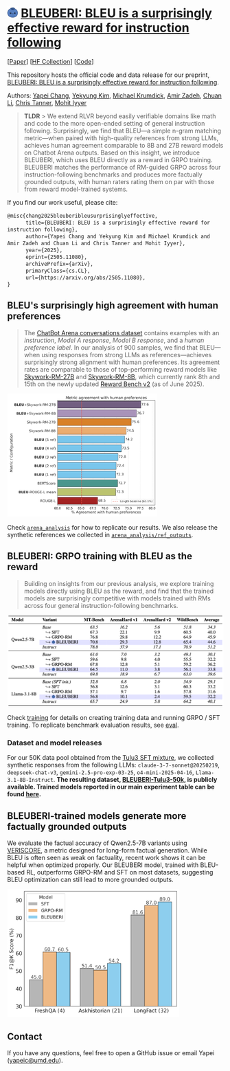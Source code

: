 # <img src="assets/bleuberry.png" alt="BLEUBERI" width="25"> [BLEUBERI: BLEU is a surprisingly effective reward for instruction following](https://arxiv.org/pdf/2505.11080)

[[Paper](https://arxiv.org/pdf/2505.11080)] [[HF Collection](https://huggingface.co/collections/yapeichang/bleuberi-6840b3b9d02ff86c5878dafa)] [[Code](https://github.com/lilakk/BLEUBERI)]

This repository hosts the official code and data release for our preprint, [BLEUBERI: BLEU is a surprisingly effective reward for instruction following](https://arxiv.org/abs/2505.11080).

Authors: [Yapei Chang](https://lilakk.github.io/), [Yekyung Kim](https://mungg.github.io/), [Michael Krumdick](https://scholar.google.com/citations?user=nqf6-MwAAAAJ&hl=en), [Amir Zadeh](https://scholar.google.com/citations?user=MQFngiMAAAAJ&hl=en), [Chuan Li](https://scholar.google.com/citations?user=hoZesOwAAAAJ&hl=en), [Chris Tanner](https://www.chriswtanner.com/), [Mohit Iyyer](https://www.cs.umd.edu/~miyyer/)

> **TLDR** > We extend RLVR beyond easily verifiable domains like math and code to the more open-ended setting of general instruction following. Surprisingly, we find that BLEU—a simple n-gram matching metric—when paired with high-quality references from strong LLMs, achieves human agreement comparable to 8B and 27B reward models on Chatbot Arena outputs. Based on this insight, we introduce BLEUBERI, which uses BLEU directly as a reward in GRPO training. BLEUBERI matches the performance of RM-guided GRPO across four instruction-following benchmarks and produces more factually grounded outputs, with human raters rating them on par with those from reward model-trained systems.

If you find our work useful, please cite:
```
@misc{chang2025bleuberibleusurprisinglyeffective,
      title={BLEUBERI: BLEU is a surprisingly effective reward for instruction following}, 
      author={Yapei Chang and Yekyung Kim and Michael Krumdick and Amir Zadeh and Chuan Li and Chris Tanner and Mohit Iyyer},
      year={2025},
      eprint={2505.11080},
      archivePrefix={arXiv},
      primaryClass={cs.CL},
      url={https://arxiv.org/abs/2505.11080}, 
}
```

## BLEU's surprisingly high agreement with human preferences

> The [ChatBot Arena conversations dataset](https://huggingface.co/datasets/lmsys/chatbot_arena_conversations) contains examples with an *instruction*, *Model A response*, *Model B response*, and a *human preference label*. In our analysis of 900 samples, we find that BLEU—when using responses from strong LLMs as references—achieves surprisingly strong alignment with human preferences. Its agreement rates are comparable to those of top-performing reward models like [Skywork-RM-27B](https://huggingface.co/Skywork/Skywork-Reward-Gemma-2-27B-v0.2) and [Skywork-RM-8B](https://huggingface.co/Skywork/Skywork-Reward-Llama-3.1-8B-v0.2), which currently rank 8th and 15th on the newly updated [Reward Bench v2](https://huggingface.co/spaces/allenai/reward-bench) (as of June 2025).

<img src="assets/human_agreement.png" alt="Figure 1: Human agreement rates for BLEU (with varying numbers of references), two reward models, and other reference-based metrics (with a single Claude reference). BLEU becomes more competitive with reward models as more references are provided, and combining BLEU with a reward model outperforms either alone." width="350">

Check [`arena_analysis`](./arena_analysis) for how to replicate our results. We also release the synthetic references we collected in [`arena_analysis/ref_outputs`](arena_analysis/ref_outputs).

## BLEUBERI: GRPO training with BLEU as the reward

> Building on insights from our previous analysis, we explore training models directly using BLEU as the reward, and find that the trained models are surprisingly competitive with models trained with RMs across four general instruction-following benchmarks.

<img src="assets/table1.png" alt="Table 1: Results on four instruction-following benchmarks. For each model, the 'Base' row represents its pretrained checkpoint (for Llama-3.1-8B, this is our SFT-initialized model described in §3.2), while the 'Instruct' row is the official post-trained checkpoint. Despite the limitations of n-gram matching, BLEUBERI is competitive with both SFT and GRPO-RM across all models and benchmarks." width="600">

Check [training](training) for details on creating training data and running GRPO / SFT training. To replicate benchmark evaluation results, see [eval](eval).

### Dataset and model releases

For our 50K data pool obtained from the [Tulu3 SFT mixture](https://huggingface.co/datasets/allenai/tulu-3-sft-mixture), we collected synthetic responses from the following LLMs: `claude-3-7-sonnet@20250219`, `deepseek-chat-v3`, `gemini-2.5-pro-exp-03-25`, `o4-mini-2025-04-16`, `Llama-3.1-8B-Instruct`. **The resulting dataset, [BLEUBERI-Tulu3-50k](https://huggingface.co/datasets/yapeichang/BLEUBERI-Tulu3-50k), is publicly available. Trained models reported in our main experiment table can be found [here](https://huggingface.co/collections/yapeichang/bleuberi-6840b3b9d02ff86c5878dafa).**

## BLEUBERI-trained models generate more factually grounded outputs

We evaluate the factual accuracy of Qwen2.5-7B variants using [VERISCORE](https://github.com/Yixiao-Song/VeriScore/tree/main), a metric designed for long-form factual generation. While BLEU is often seen as weak on factuality, recent work shows it can be helpful when optimized properly. Our BLEUBERI model, trained with BLEU-based RL, outperforms GRPO-RM and SFT on most datasets, suggesting BLEU optimization can still lead to more grounded outputs.

<img src="assets/factuality_veriscore.png" alt="Figure 3: Factuality results for trained Qwen2.5-7B models across three QA datasets evaluated using VERISCORE. The K values (in parentheses on the x-axis) used for each dataset follow the original paper." width="400">

## Contact

If you have any questions, feel free to open a GitHub issue or email Yapei (yapeic@umd.edu).
